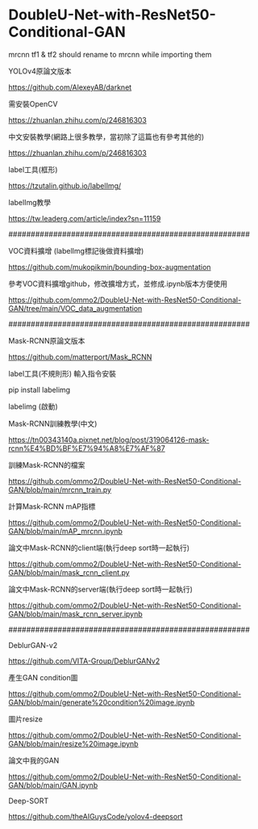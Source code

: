 # DoubleU-Net-with-ResNet50-Conditional-GAN
mrcnn tf1 & tf2 should rename to mrcnn while importing them

YOLOv4原論文版本

https://github.com/AlexeyAB/darknet

需安裝OpenCV

https://zhuanlan.zhihu.com/p/246816303

中文安裝教學(網路上很多教學，當初除了這篇也有參考其他的)

https://zhuanlan.zhihu.com/p/246816303

label工具(框形)

https://tzutalin.github.io/labelImg/

labelImg教學

https://tw.leaderg.com/article/index?sn=11159

######################################################

VOC資料擴增 (labelImg標記後做資料擴增)

https://github.com/mukopikmin/bounding-box-augmentation

參考VOC資料擴增github，修改擴增方式，並修成.ipynb版本方便使用

https://github.com/ommo2/DoubleU-Net-with-ResNet50-Conditional-GAN/tree/main/VOC_data_augmentation

######################################################

Mask-RCNN原論文版本

https://github.com/matterport/Mask_RCNN

label工具(不規則形) 輸入指令安裝

pip install labelimg

labelimg   (啟動)

Mask-RCNN訓練教學(中文)

https://tn00343140a.pixnet.net/blog/post/319064126-mask-rcnn%E4%BD%BF%E7%94%A8%E7%AF%87

訓練Mask-RCNN的檔案

https://github.com/ommo2/DoubleU-Net-with-ResNet50-Conditional-GAN/blob/main/mrcnn_train.py

計算Mask-RCNN mAP指標

https://github.com/ommo2/DoubleU-Net-with-ResNet50-Conditional-GAN/blob/main/mAP_mrcnn.ipynb

論文中Mask-RCNN的client端(執行deep sort時一起執行)

https://github.com/ommo2/DoubleU-Net-with-ResNet50-Conditional-GAN/blob/main/mask_rcnn_client.py

論文中Mask-RCNN的server端(執行deep sort時一起執行)

https://github.com/ommo2/DoubleU-Net-with-ResNet50-Conditional-GAN/blob/main/mask_rcnn_server.ipynb

######################################################

DeblurGAN-v2

https://github.com/VITA-Group/DeblurGANv2

產生GAN condition圖

https://github.com/ommo2/DoubleU-Net-with-ResNet50-Conditional-GAN/blob/main/generate%20condition%20image.ipynb

圖片resize

https://github.com/ommo2/DoubleU-Net-with-ResNet50-Conditional-GAN/blob/main/resize%20image.ipynb

論文中我的GAN

https://github.com/ommo2/DoubleU-Net-with-ResNet50-Conditional-GAN/blob/main/GAN.ipynb

Deep-SORT

https://github.com/theAIGuysCode/yolov4-deepsort

